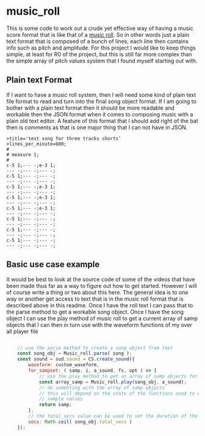# music_roll

This is some code to work out a crude yet effective way of having a music score format that is like that of a [music roll](https://en.wikipedia.org/wiki/Music_roll). So in other words just a plain text format that is composed of a bunch of lines, each line then contains info such as pitch and amplitude. For this project I would like to keep things simple, at least for R0 of the project, but this is still far more complex than the simple array of pitch values system that I found myself starting out with.

## Plain text Format

If I want to have a music roll system, then I will need some kind of plain text file format to read and turn into the final song object format. If I am going to bother with a plain text format then it should be more readable and workable then the JSON format when it comes to composing music with a plain old text editor. A feature of this format that I should add right of the bat then is comments as that is one major thing that I can not have in JSON.

```
>title='test song for three tracks shorts'
>lines_per_minute=600;
#
# measure 1;
#
c-5 1;--- -;e-3 1;
--- -;--- -;--- -;
c-5 1;--- -;--- -;
--- -;--- -;--- -;
c-5 1;--- -;e-3 1;
--- -;--- -;--- -;
c-5 1;--- -;e-3 1;
--- -;--- -;--- -;
c-5 1;--- -;e-3 1;
--- -;--- -;--- -;
c-5 1;--- -;--- -;
--- -;--- -;--- -;
c-5 1;--- -;--- -;
--- -;--- -;--- -;
c-5 1;--- -;--- -;
--- -;--- -;--- -;
```

## Basic use case example

It would be best to look at the source code of some of the videos that have been made thus far as a way to figure out how to get started. However I will of course write a thing or two about this here. The general idea is to one way or another get access to text that is in the music roll format that is described above in this readme. Once I have the roll text I can pass that to the parse method to get a workable song object. Once I have the song object I can use the play method of music roll to get a current array of samp objects that I can then in turn use with the waveform functions of my over all player file

```js

    // use the parse method to create a song object from text
    const song_obj = Music_roll.parse( song );
    const sound = sud.sound = CS.create_sound({
        waveform: custom_waveform,
        for_sampset: ( samp, i, a_sound, fs, opt ) => {
            // use the play method to get an array of samp objects for each track in the roll
            const array_samp = Music_roll.play(song_obj, a_sound);
            // do somehting with the array of samp objects
            // this will depend on the state of the functions used to create
            // sample values  
            return samp;
        },
        // the total_secs value can be used to set the duration of the video     
        secs: Math.ceil( song_obj.total_secs )   
    });
```
